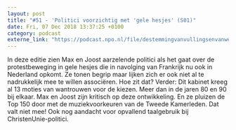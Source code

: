 ```yaml
---
layout: post
title: "#51 - 'Politici voorzichtig met 'gele hesjes' (S01)"
date: Fri, 07 Dec 2018 13:37:25 +0100
category: podcast
externe_link: "https://podcast.npo.nl/file/destemmingvanvullingsenvanweezel/3176/content.omroep.nl/portal/podcast/nporadio1/destemmingvanvullingsenvanweezel/2018/12/nporadio1_destemmingvanvullingsenvanweezel_20181207_de-stemming-51-politici-voorzichtig-met-gele-hesjes.mp3"
---
```


In deze editie zien Max en Joost aarzelende politici als het gaat over de protestbeweging in gele hesjes die in navolging van Frankrijk nu ook in Nederland opkomt. Ze tonen begrip maar lijken zich er ook niet al te nadrukkelijk mee te willen associëren. Hoe zit dat? Verder: Dit kabinet kreeg al 13 moties van wantrouwen voor de kiezen. Meer dan in de jaren 80 en 90 bij elkaar. Max en Joost zijn kritisch op deze ontwikkeling. En ze pluizen de Top 150 door met de muziekvoorkeuren van de Tweede Kamerleden. Dat valt niet mee! Ook nog aandacht voor opvallend taalgebruik bij ChristenUnie-politici.
